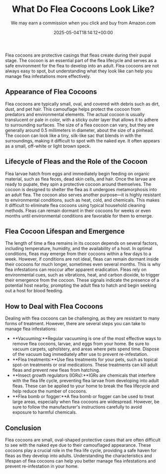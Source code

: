 ﻿---
author: We may earn a commission when you click and buy from Amazon.com
layout: post
title: What Do Flea Cocoons Look Like?
date: '2025-05-04T18:14:12+00:00'
categories:
- Guide
tags: []
slug: /what-do-flea-cocoons-look-like/
lastmod: 2025-05-07T12:21:28+03:00
---

Flea cocoons are protective casings that fleas create during their pupal stage. The cocoon is an essential part of the flea lifecycle and serves as a safe environment for the flea to develop into an adult. Flea cocoons are not always easy to spot, but understanding what they look like can help you manage flea infestations more effectively.
## Appearance of Flea Cocoons
Flea cocoons are typically small, oval, and covered with debris such as dirt, dust, and pet hair. This camouflage helps protect the cocoon from predators and environmental elements. The actual cocoon is usually translucent or pale in color, with a sticky outer layer that allows it to adhere to surrounding surfaces.
The size of a flea cocoon can vary, but they are generally around 0.5 millimeters in diameter, about the size of a pinhead. The cocoon can look like a tiny, silk-like sac that blends in with the surroundings, making it difficult to spot with the naked eye. It often appears as a small, off-white or light brown speck.
## Lifecycle of Fleas and the Role of the Cocoon
Flea larvae hatch from eggs and immediately begin feeding on organic material, such as flea feces, dead skin cells, and hair. Once the larvae are ready to pupate, they spin a protective cocoon around themselves. The cocoon is designed to shelter the flea as it undergoes metamorphosis into an adult flea.
The cocoon also serves another purpose—it is highly resistant to environmental conditions, such as heat, cold, and chemicals. This makes it difficult to eliminate flea cocoons using typical household cleaning methods. Fleas can remain dormant in their cocoons for weeks or even months until environmental conditions are favorable for them to emerge.
## Flea Cocoon Lifespan and Emergence
The length of time a flea remains in its cocoon depends on several factors, including temperature, humidity, and the availability of a host. In optimal conditions, fleas may emerge from their cocoons within a few days to a week. However, if conditions are not ideal, fleas can remain dormant inside their cocoons for much longer, sometimes even several months. This is why flea infestations can reoccur after apparent eradication.
Fleas rely on environmental cues, such as vibrations, heat, and carbon dioxide, to trigger their emergence from the cocoon. These signals indicate the presence of a potential host nearby, prompting the adult flea to hatch and begin seeking out a host for blood feeding.
## How to Deal with Flea Cocoons
Dealing with flea cocoons can be challenging, as they are resistant to many forms of treatment. However, there are several steps you can take to manage flea infestations:
- **Vacuuming:**Regular vacuuming is one of the most effective ways to remove flea cocoons, larvae, and eggs from your home. Be sure to vacuum carpets, upholstery, and areas where pets spend time. Dispose of the vacuum bag immediately after use to prevent re-infestation.
- **Flea treatments:**Use flea treatments for your pets, such as topical spot-on treatments or oral medications. These treatments can kill adult fleas and prevent new fleas from hatching.
- **Insect growth regulators (IGRs):**IGRs are chemicals that interfere with the flea life cycle, preventing flea larvae from developing into adult fleas. These can be applied to your home to break the flea lifecycle and help reduce the number of cocoons.
- **Flea bomb or fogger:**A flea bomb or fogger can be used to treat large areas, especially when flea cocoons are widespread. However, be sure to follow the manufacturer's instructions carefully to avoid exposure to harmful chemicals.
## Conclusion
Flea cocoons are small, oval-shaped protective cases that are often difficult to see with the naked eye due to their camouflaged appearance. These cocoons play a crucial role in the flea life cycle, providing a safe haven for fleas as they develop into adults. Understanding the characteristics and lifespan of flea cocoons can help you better manage flea infestations and prevent re-infestation in your home.